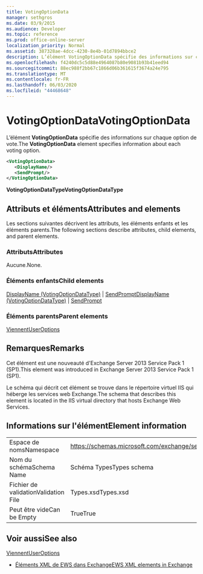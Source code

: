 ```yaml
---
title: VotingOptionData
manager: sethgros
ms.date: 03/9/2015
ms.audience: Developer
ms.topic: reference
ms.prod: office-online-server
localization_priority: Normal
ms.assetid: 387328ae-4dcc-4230-8e4b-01d7894bbce2
description: L’élément VotingOptionData spécifie des informations sur chaque option de vote.
ms.openlocfilehash: f4240dc5c5d88e4964087b80e9081b93b41eed94
ms.sourcegitcommit: 88ec988f2bb67c1866d06b361615f3674a24e795
ms.translationtype: MT
ms.contentlocale: fr-FR
ms.lasthandoff: 06/03/2020
ms.locfileid: "44468648"
---
```

# <a name="votingoptiondata"></a><span data-ttu-id="c6e4f-103">VotingOptionData</span><span class="sxs-lookup"><span data-stu-id="c6e4f-103">VotingOptionData</span></span>

<span data-ttu-id="c6e4f-104">L’élément **VotingOptionData** spécifie des informations sur chaque option de vote.</span><span class="sxs-lookup"><span data-stu-id="c6e4f-104">The **VotingOptionData** element specifies information about each voting option.</span></span> 
  
```XML
<VotingOptionData>
   <DisplayName/>
   <SendPrompt/>
</VotingOptionData>
```

 <span data-ttu-id="c6e4f-105">**VotingOptionDataType**</span><span class="sxs-lookup"><span data-stu-id="c6e4f-105">**VotingOptionDataType**</span></span>
## <a name="attributes-and-elements"></a><span data-ttu-id="c6e4f-106">Attributs et éléments</span><span class="sxs-lookup"><span data-stu-id="c6e4f-106">Attributes and elements</span></span>

<span data-ttu-id="c6e4f-107">Les sections suivantes décrivent les attributs, les éléments enfants et les éléments parents.</span><span class="sxs-lookup"><span data-stu-id="c6e4f-107">The following sections describe attributes, child elements, and parent elements.</span></span>
  
### <a name="attributes"></a><span data-ttu-id="c6e4f-108">Attributs</span><span class="sxs-lookup"><span data-stu-id="c6e4f-108">Attributes</span></span>

<span data-ttu-id="c6e4f-109">Aucune.</span><span class="sxs-lookup"><span data-stu-id="c6e4f-109">None.</span></span>
  
### <a name="child-elements"></a><span data-ttu-id="c6e4f-110">Éléments enfants</span><span class="sxs-lookup"><span data-stu-id="c6e4f-110">Child elements</span></span>

<span data-ttu-id="c6e4f-111">[DisplayName (VotingOptionDataType)](displayname-votingoptiondatatype.md)  |  [SendPrompt](sendprompt.md)</span><span class="sxs-lookup"><span data-stu-id="c6e4f-111">[DisplayName (VotingOptionDataType)](displayname-votingoptiondatatype.md) | [SendPrompt](sendprompt.md)</span></span>
  
### <a name="parent-elements"></a><span data-ttu-id="c6e4f-112">Éléments parents</span><span class="sxs-lookup"><span data-stu-id="c6e4f-112">Parent elements</span></span>

[<span data-ttu-id="c6e4f-113">Viennent</span><span class="sxs-lookup"><span data-stu-id="c6e4f-113">UserOptions</span></span>](useroptions.md)
  
## <a name="remarks"></a><span data-ttu-id="c6e4f-114">Remarques</span><span class="sxs-lookup"><span data-stu-id="c6e4f-114">Remarks</span></span>

<span data-ttu-id="c6e4f-115">Cet élément est une nouveauté d'Exchange Server 2013 Service Pack 1 (SP1).</span><span class="sxs-lookup"><span data-stu-id="c6e4f-115">This element was introduced in Exchange Server 2013 Service Pack 1 (SP1).</span></span>
  
<span data-ttu-id="c6e4f-116">Le schéma qui décrit cet élément se trouve dans le répertoire virtuel IIS qui héberge les services web Exchange.</span><span class="sxs-lookup"><span data-stu-id="c6e4f-116">The schema that describes this element is located in the IIS virtual directory that hosts Exchange Web Services.</span></span>
  
## <a name="element-information"></a><span data-ttu-id="c6e4f-117">Informations sur l'élément</span><span class="sxs-lookup"><span data-stu-id="c6e4f-117">Element information</span></span>

|||
|:-----|:-----|
|<span data-ttu-id="c6e4f-118">Espace de noms</span><span class="sxs-lookup"><span data-stu-id="c6e4f-118">Namespace</span></span>  <br/> |https://schemas.microsoft.com/exchange/services/2006/types  <br/> |
|<span data-ttu-id="c6e4f-119">Nom du schéma</span><span class="sxs-lookup"><span data-stu-id="c6e4f-119">Schema Name</span></span>  <br/> |<span data-ttu-id="c6e4f-120">Schéma Types</span><span class="sxs-lookup"><span data-stu-id="c6e4f-120">Types schema</span></span>  <br/> |
|<span data-ttu-id="c6e4f-121">Fichier de validation</span><span class="sxs-lookup"><span data-stu-id="c6e4f-121">Validation File</span></span>  <br/> |<span data-ttu-id="c6e4f-122">Types.xsd</span><span class="sxs-lookup"><span data-stu-id="c6e4f-122">Types.xsd</span></span>  <br/> |
|<span data-ttu-id="c6e4f-123">Peut être vide</span><span class="sxs-lookup"><span data-stu-id="c6e4f-123">Can be Empty</span></span>  <br/> |<span data-ttu-id="c6e4f-124">True</span><span class="sxs-lookup"><span data-stu-id="c6e4f-124">True</span></span>  <br/> |
   
## <a name="see-also"></a><span data-ttu-id="c6e4f-125">Voir aussi</span><span class="sxs-lookup"><span data-stu-id="c6e4f-125">See also</span></span>



[<span data-ttu-id="c6e4f-126">Viennent</span><span class="sxs-lookup"><span data-stu-id="c6e4f-126">UserOptions</span></span>](useroptions.md)


- [<span data-ttu-id="c6e4f-127">Éléments XML de EWS dans Exchange</span><span class="sxs-lookup"><span data-stu-id="c6e4f-127">EWS XML elements in Exchange</span></span>](ews-xml-elements-in-exchange.md)

